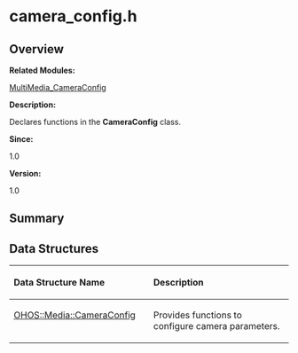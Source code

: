 # camera\_config.h<a name="EN-US_TOPIC_0000001055039480"></a>

## **Overview**<a name="section869431225093524"></a>

**Related Modules:**

[MultiMedia\_CameraConfig](multimedia_cameraconfig.md)

**Description:**

Declares functions in the  **CameraConfig**  class. 

**Since:**

1.0

**Version:**

1.0

## **Summary**<a name="section919359457093524"></a>

## Data Structures<a name="nested-classes"></a>

<a name="table1227669070093524"></a>
<table><thead align="left"><tr id="row1623396146093524"><th class="cellrowborder" valign="top" width="50%" id="mcps1.1.3.1.1"><p id="p2005461629093524"><a name="p2005461629093524"></a><a name="p2005461629093524"></a>Data Structure Name</p>
</th>
<th class="cellrowborder" valign="top" width="50%" id="mcps1.1.3.1.2"><p id="p2055987708093524"><a name="p2055987708093524"></a><a name="p2055987708093524"></a>Description</p>
</th>
</tr>
</thead>
<tbody><tr id="row603618008093524"><td class="cellrowborder" valign="top" width="50%" headers="mcps1.1.3.1.1 "><p id="p1296958180093524"><a name="p1296958180093524"></a><a name="p1296958180093524"></a><a href="ohos-media-cameraconfig.md">OHOS::Media::CameraConfig</a></p>
</td>
<td class="cellrowborder" valign="top" width="50%" headers="mcps1.1.3.1.2 "><p id="p1508337141093524"><a name="p1508337141093524"></a><a name="p1508337141093524"></a>Provides functions to configure camera parameters. </p>
</td>
</tr>
</tbody>
</table>


